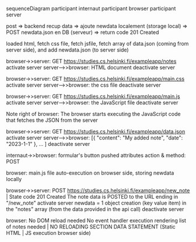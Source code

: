 sequenceDiagram participant internaut participant browser participant server

post => backend recup data => ajoute newdata localement (storage local) => POST newdata.json en DB (serveur) => return code 201 Created

loaded html, fetch css file, fetch jsfile, fetch array of data.json (coming from server side), and add newdata.json (to server side) 

browser->>server: GET https://studies.cs.helsinki.fi/exampleapp/notes
activate server
server-->>browser: HTML document
deactivate server

browser->>server: GET https://studies.cs.helsinki.fi/exampleapp/main.css
activate server
server-->>browser: the css file
deactivate server

browser->>server: GET https://studies.cs.helsinki.fi/exampleapp/main.js
activate server
server-->>browser: the JavaScript file
deactivate server

Note right of browser: The browser starts executing the JavaScript code that fetches the JSON from the server

browser->>server: GET https://studies.cs.helsinki.fi/exampleapp/data.json
activate server
server-->>browser: [{ "content": "My added note", "date": "2023-1-1" }, ... ]
deactivate server

internaut->>browser: formular's button pushed
attributes action & method: POST

browser: 
main.js file auto-execution on browser side, storing newdata locally

browser->>server: POST https://studies.cs.helsinki.fi/exampleapp/new_note | State code 201 Created
The note data is POSTED to the URL ending in "/new_note"
activate server
newdata = 1 object creation (key value item) in the "notes" array (from the data provided in the api call)
deactivate server

browser: No DOM reload needed
No event handler execution rendering list of notes needed | NO RELOADING SECTION DATA STATEMENT (Static HTML | JS execution browser side) 
